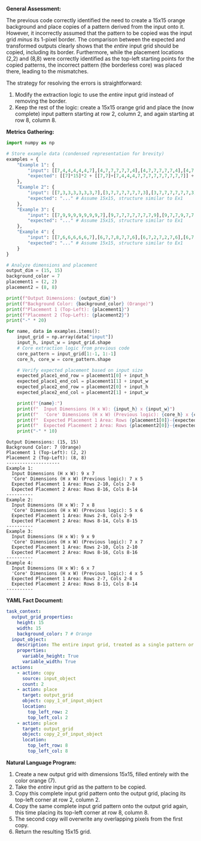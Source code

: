 **General Assessment:**

The previous code correctly identified the need to create a 15x15 orange background and place copies of a pattern derived from the input onto it. However, it incorrectly assumed that the pattern to be copied was the input grid *minus* its 1-pixel border. The comparison between the expected and transformed outputs clearly shows that the *entire* input grid should be copied, including its border. Furthermore, while the placement locations (2,2) and (8,8) were correctly identified as the top-left starting points for the copied patterns, the incorrect pattern (the borderless core) was placed there, leading to the mismatches.

The strategy for resolving the errors is straightforward:
1.  Modify the extraction logic to use the *entire* input grid instead of removing the border.
2.  Keep the rest of the logic: create a 15x15 orange grid and place the (now complete) input pattern starting at row 2, column 2, and again starting at row 8, column 8.

**Metrics Gathering:**

``` python
import numpy as np

# Store example data (condensed representation for brevity)
examples = {
    "Example 1": {
        "input": [[7,4,4,4,4,4,7],[4,7,7,7,7,7,4],[4,7,7,7,7,7,4],[4,7,7,7,7,7,4],[4,7,7,7,7,7,4],[4,7,7,9,7,7,4],[4,7,7,7,7,7,4],[4,7,7,7,7,1,4],[7,4,4,4,4,4,7]],
        "expected": [[7]*15]*2 + [[7,7]+[7,4,4,4,7,7,7,7,7,7,7,7,7]] + [[7,7]+[4,9,7,7,4,7,7,7,7,7,7,7,7]] + [[7,7]+[4,7,7,7,4,7,7,7,7,7,7,7,7]] + [[7,7]+[4,7,7,1,4,7,7,7,7,7,7,7,7]] + [[7,7]+[7,4,4,4,7,7,7,7,7,7,7,7,7]] + [[7]*15]*1 + [[7]*8+[7,4,4,4,7,7,7]] + [[7]*8+[4,9,7,7,4,7,7]] + [[7]*8+[4,7,7,7,4,7,7]] + [[7]*8+[4,7,7,1,4,7,7]] + [[7]*8+[7,4,4,4,7,7,7]] + [[7]*15]*2 # Simplified structure for brevity
    },
    "Example 2": {
        "input": [[7,3,3,3,3,3,3,7],[3,7,7,7,7,7,7,3],[3,7,7,7,7,7,7,3],[3,7,7,7,3,7,7,3],[3,7,7,7,7,7,7,3],[3,7,7,7,7,7,7,3],[7,3,3,3,3,3,3,7]],
        "expected": "..." # Assume 15x15, structure similar to Ex1
    },
    "Example 3": {
        "input": [[7,9,9,9,9,9,9,9,7],[9,7,7,7,7,7,7,7,9],[9,7,7,9,7,7,7,7,9],[9,7,9,7,9,7,7,7,9],[9,7,7,9,7,7,7,7,9],[9,7,7,7,7,7,7,7,9],[9,7,7,7,7,7,7,7,9],[9,7,7,7,7,7,7,7,9],[7,9,9,9,9,9,9,9,7]],
        "expected": "..." # Assume 15x15, structure similar to Ex1
    },
    "Example 4": {
        "input": [[7,6,6,6,6,6,7],[6,7,7,8,7,7,6],[6,7,2,7,2,7,6],[6,7,2,8,2,7,6],[6,7,7,7,7,7,6],[7,6,6,6,6,6,7]],
        "expected": "..." # Assume 15x15, structure similar to Ex1
    }
}

# Analyze dimensions and placement
output_dim = (15, 15)
background_color = 7
placement1 = (2, 2)
placement2 = (8, 8)

print(f"Output Dimensions: {output_dim}")
print(f"Background Color: {background_color} (Orange)")
print(f"Placement 1 (Top-Left): {placement1}")
print(f"Placement 2 (Top-Left): {placement2}")
print("-" * 20)

for name, data in examples.items():
    input_grid = np.array(data["input"])
    input_h, input_w = input_grid.shape
    # Core extraction logic from previous code
    core_pattern = input_grid[1:-1, 1:-1]
    core_h, core_w = core_pattern.shape

    # Verify expected placement based on input size
    expected_place1_end_row = placement1[0] + input_h
    expected_place1_end_col = placement1[1] + input_w
    expected_place2_end_row = placement2[0] + input_h
    expected_place2_end_col = placement2[1] + input_w

    print(f"{name}:")
    print(f"  Input Dimensions (H x W): {input_h} x {input_w}")
    print(f"  'Core' Dimensions (H x W) (Previous logic): {core_h} x {core_w}")
    print(f"  Expected Placement 1 Area: Rows {placement1[0]}-{expected_place1_end_row-1}, Cols {placement1[1]}-{expected_place1_end_col-1}")
    print(f"  Expected Placement 2 Area: Rows {placement2[0]}-{expected_place2_end_row-1}, Cols {placement2[1]}-{expected_place2_end_col-1}")
    print("-" * 10)
```
```
Output Dimensions: (15, 15)
Background Color: 7 (Orange)
Placement 1 (Top-Left): (2, 2)
Placement 2 (Top-Left): (8, 8)
--------------------
Example 1:
  Input Dimensions (H x W): 9 x 7
  'Core' Dimensions (H x W) (Previous logic): 7 x 5
  Expected Placement 1 Area: Rows 2-10, Cols 2-8
  Expected Placement 2 Area: Rows 8-16, Cols 8-14
----------
Example 2:
  Input Dimensions (H x W): 7 x 8
  'Core' Dimensions (H x W) (Previous logic): 5 x 6
  Expected Placement 1 Area: Rows 2-8, Cols 2-9
  Expected Placement 2 Area: Rows 8-14, Cols 8-15
----------
Example 3:
  Input Dimensions (H x W): 9 x 9
  'Core' Dimensions (H x W) (Previous logic): 7 x 7
  Expected Placement 1 Area: Rows 2-10, Cols 2-10
  Expected Placement 2 Area: Rows 8-16, Cols 8-16
----------
Example 4:
  Input Dimensions (H x W): 6 x 7
  'Core' Dimensions (H x W) (Previous logic): 4 x 5
  Expected Placement 1 Area: Rows 2-7, Cols 2-8
  Expected Placement 2 Area: Rows 8-13, Cols 8-14
----------

```
**YAML Fact Document:**


```yaml
task_context:
  output_grid_properties:
    height: 15
    width: 15
    background_color: 7 # Orange
  input_object:
    description: The entire input grid, treated as a single pattern or object.
    properties:
      variable_height: True
      variable_width: True
  actions:
    - action: copy
      source: input_object
      count: 2
    - action: place
      target: output_grid
      object: copy_1_of_input_object
      location:
        top_left_row: 2
        top_left_col: 2
    - action: place
      target: output_grid
      object: copy_2_of_input_object
      location:
        top_left_row: 8
        top_left_col: 8
```


**Natural Language Program:**

1.  Create a new output grid with dimensions 15x15, filled entirely with the color orange (7).
2.  Take the *entire* input grid as the pattern to be copied.
3.  Copy this complete input grid pattern onto the output grid, placing its top-left corner at row 2, column 2.
4.  Copy the same complete input grid pattern onto the output grid again, this time placing its top-left corner at row 8, column 8.
5.  The second copy will overwrite any overlapping pixels from the first copy.
6.  Return the resulting 15x15 grid.